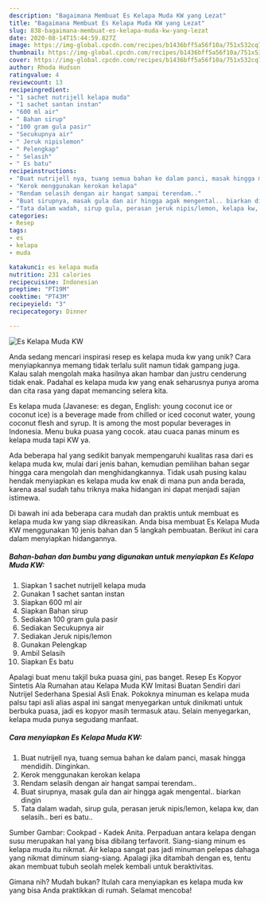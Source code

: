 ```yaml
---
description: "Bagaimana Membuat Es Kelapa Muda KW yang Lezat"
title: "Bagaimana Membuat Es Kelapa Muda KW yang Lezat"
slug: 838-bagaimana-membuat-es-kelapa-muda-kw-yang-lezat
date: 2020-08-14T15:44:59.827Z
image: https://img-global.cpcdn.com/recipes/b1436bff5a56f10a/751x532cq70/es-kelapa-muda-kw-foto-resep-utama.jpg
thumbnail: https://img-global.cpcdn.com/recipes/b1436bff5a56f10a/751x532cq70/es-kelapa-muda-kw-foto-resep-utama.jpg
cover: https://img-global.cpcdn.com/recipes/b1436bff5a56f10a/751x532cq70/es-kelapa-muda-kw-foto-resep-utama.jpg
author: Rhoda Hudson
ratingvalue: 4
reviewcount: 13
recipeingredient:
- "1 sachet nutrijell kelapa muda"
- "1 sachet santan instan"
- "600 ml air"
- " Bahan sirup"
- "100 gram gula pasir"
- "Secukupnya air"
- " Jeruk nipislemon"
- " Pelengkap"
- " Selasih"
- " Es batu"
recipeinstructions:
- "Buat nutrijell nya, tuang semua bahan ke dalam panci, masak hingga mendidih. Dinginkan."
- "Kerok menggunakan kerokan kelapa"
- "Rendam selasih dengan air hangat sampai terendam.."
- "Buat sirupnya, masak gula dan air hingga agak mengental.. biarkan dingin"
- "Tata dalam wadah, sirup gula, perasan jeruk nipis/lemon, kelapa kw, dan selasih.. beri es batu.."
categories:
- Resep
tags:
- es
- kelapa
- muda

katakunci: es kelapa muda 
nutrition: 231 calories
recipecuisine: Indonesian
preptime: "PT19M"
cooktime: "PT43M"
recipeyield: "3"
recipecategory: Dinner

---
```



![Es Kelapa Muda KW](https://img-global.cpcdn.com/recipes/b1436bff5a56f10a/751x532cq70/es-kelapa-muda-kw-foto-resep-utama.jpg)

Anda sedang mencari inspirasi resep es kelapa muda kw yang unik? Cara menyiapkannya memang tidak terlalu sulit namun tidak gampang juga. Kalau salah mengolah maka hasilnya akan hambar dan justru cenderung tidak enak. Padahal es kelapa muda kw yang enak seharusnya punya aroma dan cita rasa yang dapat memancing selera kita.

Es kelapa muda (Javanese: es degan, English: young coconut ice or coconut ice) is a beverage made from chilled or iced coconut water, young coconut flesh and syrup. It is among the most popular beverages in Indonesia. Menu buka puasa yang cocok. atau cuaca panas minum es kelapa muda tapi KW ya.

Ada beberapa hal yang sedikit banyak mempengaruhi kualitas rasa dari es kelapa muda kw, mulai dari jenis bahan, kemudian pemilihan bahan segar hingga cara mengolah dan menghidangkannya. Tidak usah pusing kalau hendak menyiapkan es kelapa muda kw enak di mana pun anda berada, karena asal sudah tahu triknya maka hidangan ini dapat menjadi sajian istimewa.


Di bawah ini ada beberapa cara mudah dan praktis untuk membuat es kelapa muda kw yang siap dikreasikan. Anda bisa membuat Es Kelapa Muda KW menggunakan 10 jenis bahan dan 5 langkah pembuatan. Berikut ini cara dalam menyiapkan hidangannya.

<!--inarticleads1-->

##### Bahan-bahan dan bumbu yang digunakan untuk menyiapkan Es Kelapa Muda KW:

1. Siapkan 1 sachet nutrijell kelapa muda
1. Gunakan 1 sachet santan instan
1. Siapkan 600 ml air
1. Siapkan  Bahan sirup
1. Sediakan 100 gram gula pasir
1. Sediakan Secukupnya air
1. Sediakan  Jeruk nipis/lemon
1. Gunakan  Pelengkap
1. Ambil  Selasih
1. Siapkan  Es batu


Apalagi buat menu takjil buka puasa gini, pas banget. Resep Es Kopyor Sintetis Ala Rumahan atau Kelapa Muda KW Imitasi Buatan Sendiri dari Nutrijel Sederhana Spesial Asli Enak. Pokoknya minuman es kelapa muda palsu tapi asli alias aspal ini sangat menyegarkan untuk dinikmati untuk berbuka puasa, jadi es kopyor masih termasuk atau. Selain menyegarkan, kelapa muda punya segudang manfaat. 

<!--inarticleads2-->

##### Cara menyiapkan Es Kelapa Muda KW:

1. Buat nutrijell nya, tuang semua bahan ke dalam panci, masak hingga mendidih. Dinginkan.
1. Kerok menggunakan kerokan kelapa
1. Rendam selasih dengan air hangat sampai terendam..
1. Buat sirupnya, masak gula dan air hingga agak mengental.. biarkan dingin
1. Tata dalam wadah, sirup gula, perasan jeruk nipis/lemon, kelapa kw, dan selasih.. beri es batu..


Sumber Gambar: Cookpad - Kadek Anita. Perpaduan antara kelapa dengan susu merupakan hal yang bisa dibilang terfavorit. Siang-siang minum es kelapa muda itu nikmat. Air kelapa sangat pas jadi minuman pelepas dahaga yang nikmat diminum siang-siang. Apalagi jika ditambah dengan es, tentu akan membuat tubuh seolah melek kembali untuk beraktivitas. 

Gimana nih? Mudah bukan? Itulah cara menyiapkan es kelapa muda kw yang bisa Anda praktikkan di rumah. Selamat mencoba!
